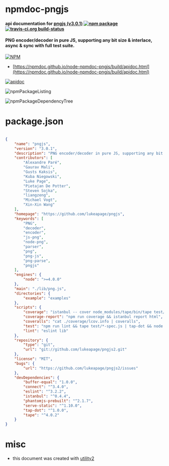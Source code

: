 # npmdoc-pngjs

#### api documentation for  [pngjs (v3.0.1)](https://github.com/lukeapage/pngjs)  [![npm package](https://img.shields.io/npm/v/npmdoc-pngjs.svg?style=flat-square)](https://www.npmjs.org/package/npmdoc-pngjs) [![travis-ci.org build-status](https://api.travis-ci.org/npmdoc/node-npmdoc-pngjs.svg)](https://travis-ci.org/npmdoc/node-npmdoc-pngjs)

#### PNG encoder/decoder in pure JS, supporting any bit size & interlace, async & sync with full test suite.

[![NPM](https://nodei.co/npm/pngjs.png?downloads=true&downloadRank=true&stars=true)](https://www.npmjs.com/package/pngjs)

- [https://npmdoc.github.io/node-npmdoc-pngjs/build/apidoc.html](https://npmdoc.github.io/node-npmdoc-pngjs/build/apidoc.html)

[![apidoc](https://npmdoc.github.io/node-npmdoc-pngjs/build/screenCapture.buildCi.browser.%252Ftmp%252Fbuild%252Fapidoc.html.png)](https://npmdoc.github.io/node-npmdoc-pngjs/build/apidoc.html)

![npmPackageListing](https://npmdoc.github.io/node-npmdoc-pngjs/build/screenCapture.npmPackageListing.svg)

![npmPackageDependencyTree](https://npmdoc.github.io/node-npmdoc-pngjs/build/screenCapture.npmPackageDependencyTree.svg)



# package.json

```json

{
    "name": "pngjs",
    "version": "3.0.1",
    "description": "PNG encoder/decoder in pure JS, supporting any bit size & interlace, async & sync with full test suite.",
    "contributors": [
        "Alexandre Paré",
        "Gaurav Mali",
        "Gusts Kaksis",
        "Kuba Niegowski",
        "Luke Page",
        "Pietajan De Potter",
        "Steven Sojka",
        "liangzeng",
        "Michael Vogt",
        "Xin-Xin Wang"
    ],
    "homepage": "https://github.com/lukeapage/pngjs",
    "keywords": [
        "PNG",
        "decoder",
        "encoder",
        "js-png",
        "node-png",
        "parser",
        "png",
        "png-js",
        "png-parse",
        "pngjs"
    ],
    "engines": {
        "node": ">=4.0.0"
    },
    "main": "./lib/png.js",
    "directories": {
        "example": "examples"
    },
    "scripts": {
        "coverage": "istanbul -- cover node_modules/tape/bin/tape test/*-spec.js nolarge",
        "coverage-report": "npm run coverage && istanbul report html",
        "coveralls": "cat ./coverage/lcov.info | coveralls",
        "test": "npm run lint && tape test/*-spec.js | tap-dot && node test/run-compare",
        "lint": "eslint lib"
    },
    "repository": {
        "type": "git",
        "url": "git://github.com/lukeapage/pngjs2.git"
    },
    "license": "MIT",
    "bugs": {
        "url": "https://github.com/lukeapage/pngjs2/issues"
    },
    "devDependencies": {
        "buffer-equal": "1.0.0",
        "connect": "^3.4.0",
        "eslint": "^3.2.2",
        "istanbul": "^0.4.4",
        "phantomjs-prebuilt": "^2.1.7",
        "serve-static": "^1.10.0",
        "tap-dot": "^1.0.0",
        "tape": "^4.0.2"
    }
}
```



# misc
- this document was created with [utility2](https://github.com/kaizhu256/node-utility2)
